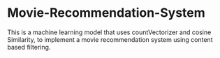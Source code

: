 # Movie-Recommendation-System
This is a machine learning model that uses countVectorizer and cosine Similarity, to implement a movie recommendation system using content based filtering.
